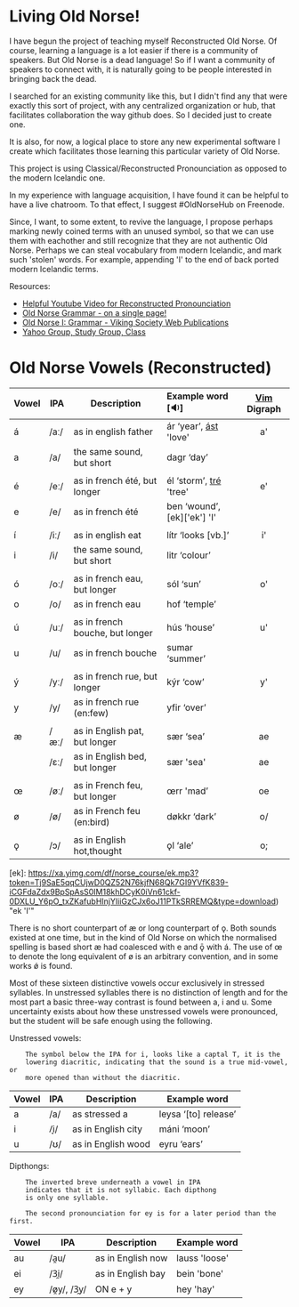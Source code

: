Living Old Norse!
================

I have begun the project of teaching myself Reconstructed Old Norse. Of course,
learning a language is a lot easier if there is a community of speakers. But
Old Norse is a dead language! So if I want a community of speakers to connect
with, it is naturally going to be people interested in bringing back the dead.

I searched for an existing community like this, but I didn't find any that were
exactly this sort of project, with any centralized organization or hub, that
facilitates collaboration the way github does. So I decided just to create one.

It is also, for now, a logical place to store any new experimental software I
create which facilitates those learning this particular variety of Old Norse.

This project is using Classical/Reconstructed Pronounciation as opposed to
the modern Icelandic one.

In my experience with language acquisition, I have found it can be helpful to
have a live chatroom. To that effect, I suggest #OldNorseHub on Freenode.

Since, I want, to some extent, to revive the language, I propose perhaps
marking newly coined terms with an unused symbol, so that we can use them with
eachother and still recognize that they are not authentic Old Norse. Perhaps we
can steal vocabulary from modern Icelandic, and mark such 'stolen' words.  For
example, appending 'I' to the end of back ported modern Icelandic terms.


Resources:  
 * [Helpful Youtube Video for Reconstructed Pronounciation](http://www.youtube.com/watch?v=JICgNRzENoQ)
 * [Old Norse Grammar - on a single page!](http://oldnorsenews.org/2008/08/old-norse-grammar-on-a-single-page/)
 * [Old Norse I: Grammar - Viking Society Web Publications](http://www.vsnrweb-publications.org.uk/NION-1.pdf)
 * [Yahoo Group, Study Group, Class](https://groups.yahoo.com/neo/groups/norse_course/info)


Old Norse Vowels (Reconstructed)
===============================

Vowel | IPA  | Description                     | Example word [:sound:]        |  [Vim](http://www.vim.org) Digraph 
----- | ---- | ------------------------------- |:----------------------------- |:----------------------------------:
á     | /aː/ |  as in english father           | ár ‘year’, [ást][ást] 'love'  |            a'
a     | /a/  |  the same sound, but short      | dagr ‘day’                    |             
      |      |                                 |                               | 
é     | /eː/ |  as in french été, but longer   | él ‘storm’, [tré][tré] 'tree' |            e'
e     | /e/  |  as in french été               | ben ‘wound’, [ek]['ek'] 'I'   |      
      |      |                                 |                               | 
í     | /iː/ |  as in english eat              | lítr ‘looks [vb.]’            |            i'
i     | /i/  |  the same sound, but short      | litr ‘colour’                 |
      |      |                                 |                               | 
ó     | /oː/ |  as in french eau, but longer   | sól ‘sun’                     |            o'
o     | /o/  |  as in french eau               | hof ‘temple’                  |   
      |      |                                 |                               | 
ú     | /uː/ |  as in french bouche, but longer| hús ‘house’                   |            u' 
u     | /u/  |  as in french bouche            | sumar ‘summer’                |       
      |      |                                 |                               | 
ý     | /yː/ |  as in french rue, but longer   | kýr ‘cow’                     |            y'
y     | /y/  |  as in french rue (en:few)      | yfir ‘over’                   |      
      |      |                                 |                               | 
æ     | /æː/ |  as in English pat, but longer  | sær ‘sea’                     |            ae 
      | /ɛː/ |  as in English bed, but longer  | sær 'sea'                     |            ae
      |      |                                 |                               | 
œ     | /øː/ |  as in French feu, but longer   | œrr 'mad’                     |            oe 
ø     | /ø/  |  as in French feu (en:bird)     | døkkr ‘dark’                  |            o/
      |      |                                 |                               | 
ǫ     | /ɔ/  |  as in English hot,thought      |  ǫl ‘ale’                     |            o;

[ást]: https://xa.yimg.com/df/norse_course/%C3%A1st.mp3?token=NF_DC1dfLJBW-WyaLoXc3i5BdW8zE_0CmZZME-XkAtxdaZsd6SopESWI4wVZcY5Xd8ywAiWPH_JP6E97YqXCpy3aHjxHb5Bh7E-vm5i2L2bXmDL22T8CbOH1avk9QCzSjrrUXw&type=download "ást 'love'"
[tré]: https://xa.yimg.com/df/norse_course/tr%C3%A9.mp3?token=M-QOMGkewgVHekaOoW4Y9dHvKqx3XYweVVBHwa9urJtd3P3TRAlLuQJvK5I0WTcS_dbRayOFbO-xyRWkbnEyfRwUJdY7XSbgBO9nIxdsZzcuVPhntwFdQLaTy44oPdOnNhDzZg&type=download "tré 'tree'"
[ek]: https://xa.yimg.com/df/norse_course/ek.mp3?token=Tj9SaE5qqCUjwD0QZ52N76kjfN68Qk7GI9YVfK839-iCGFdaZdx9BpSpAsS0IM18khDCyK0iVn61ckf-0DXLU_Y6pO_txZKafubHInjYIiiGzCJx6oJ11PTkSRREMQ&type=download) "ek 'I'"

There is no short counterpart of æ or long counterpart of ǫ. Both
sounds existed at one time, but in the kind of Old Norse on which the
normalised spelling is based short æ had coalesced with e and ǭ with
á. The use of œ to denote the long equivalent of ø is an arbitrary
convention, and in some works ǿ is found.

Most of these sixteen distinctive vowels occur exclusively in stressed
syllables. In unstressed syllables there is no distinction of length and
for the most part a basic three-way contrast is found between a, i and
u. Some uncertainty exists about how these unstressed vowels were
pronounced, but the student will be safe enough using the following.

Unstressed vowels:

        The symbol below the IPA for i, looks like a captal T, it is the
        lowering diacritic, indicating that the sound is a true mid-vowel, or
        more opened than without the diacritic.

Vowel | IPA  | Description                     | Example word       
----- | ---- | ------------------------------- | ------------------ 
    a | /a/  | as stressed a                   | leysa ‘[to] release’
    i | /̞i/  | as in English city              | máni ‘moon’
    u | /ʊ/  | as in English wood              | eyru ‘ears’


Dipthongs:

        The inverted breve underneath a vowel in IPA
        indicates that it is not syllabic. Each dipthong
        is only one syllable.
        
        The second pronounciation for ey is for a later period than the first.

Vowel | IPA               | Description           | Example word       
----- | ----------------- | ----------------------| ------------------ 
au    | /a̯u/              | as in English now     | lauss 'loose'  
ei    | /3̯i/              | as in English bay     | bein  'bone'  
ey    | /ø̯y/, /3̯y/        | ON e + y              | hey   'hay'  



